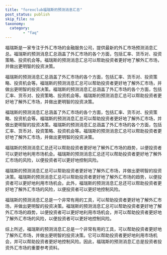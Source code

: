 ```yaml
---
title: "forexclub福瑞斯的预测消息汇总"
post_status: publish
skip_file: no
taxonomy:
  category:
        - "faq"
---
```


福瑞斯是一家专注于外汇市场的金融服务公司，提供最新的外汇市场预测消息汇总。福瑞斯的预测消息汇总涵盖了外汇市场的各个方面，包括汇率、货币对、投资策略、投资机会等。福瑞斯的预测消息汇总可以帮助投资者更好地了解外汇市场，并做出更明智的投资决策。

福瑞斯的预测消息汇总涵盖了外汇市场的各个方面，包括汇率、货币对、投资策略、投资机会等。福瑞斯的预测消息汇总可以帮助投资者更好地了解外汇市场，并做出更明智的投资决策。福瑞斯的预测消息汇总涵盖了外汇市场的各个方面，包括汇率、货币对、投资策略、投资机会等。福瑞斯的预测消息汇总可以帮助投资者更好地了解外汇市场，并做出更明智的投资决策。

福瑞斯的预测消息汇总涵盖了外汇市场的各个方面，包括汇率、货币对、投资策略、投资机会等。福瑞斯的预测消息汇总可以帮助投资者更好地了解外汇市场，并做出更明智的投资决策。福瑞斯的预测消息汇总涵盖了外汇市场的各个方面，包括汇率、货币对、投资策略、投资机会等。福瑞斯的预测消息汇总可以帮助投资者更好地了解外汇市场，并做出更明智的投资决策。

福瑞斯的预测消息汇总还可以帮助投资者更好地了解外汇市场的趋势，以便投资者可以更好地利用市场机会。福瑞斯的预测消息汇总还可以帮助投资者更好地了解外汇市场的风险，以便投资者可以更好地控制风险。

福瑞斯的预测消息汇总可以帮助投资者更好地了解外汇市场，并做出更明智的投资决策。福瑞斯的预测消息汇总可以帮助投资者更好地了解外汇市场的趋势，以便投资者可以更好地利用市场机会。此外，福瑞斯的预测消息汇总还可以帮助投资者更好地了解外汇市场的风险，以便投资者可以更好地控制风险。

福瑞斯的预测消息汇总是一个非常有用的工具，可以帮助投资者更好地了解外汇市场，并做出更明智的投资决策。福瑞斯的预测消息汇总可以帮助投资者更好地了解外汇市场的趋势，以便投资者可以更好地利用市场机会，并可以帮助投资者更好地了解外汇市场的风险，以便投资者可以更好地控制风险。

综上所述，福瑞斯的预测消息汇总是一个非常有用的工具，可以帮助投资者更好地了解外汇市场，并做出更明智的投资决策。它可以帮助投资者更好地利用市场机会，并可以帮助投资者更好地控制风险。因此，福瑞斯的预测消息汇总是投资者投资外汇市场的重要参考资料。
